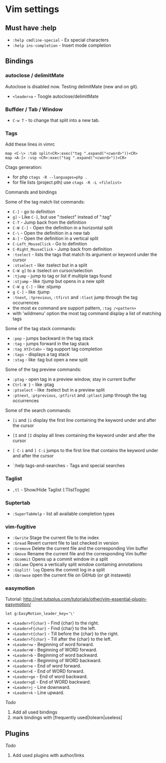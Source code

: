 # Vim settings

## Must have :help

* `:help cmdline-special` - Ex special characters
* `:help ins-completion` - Insert mode completion

## Bindings

### autoclose / delimitMate

Autoclose is disabled now. Testing delimitMate (new and on git).

* `<leader>a` - Toogle autoclose/delimitMate

### Buffder / Tab / Window

* `C-w T` - to change that split into a new tab.

### Tags

Add these lines in vimrc

    map <C-\> :tab split<CR>:exec("tag ".expand("<cword>"))<CR>
    map <A-]> :vsp <CR>:exec("tag ".expand("<cword>"))<CR>

Ctags generation:

- for php `ctags -R --languages=php .`
- for file lists (project.pth) use `ctags -R -L <filelist>`

Commands and bindings

Some of the tag match list commands:

* `C-]` - go to definition
* `g]` - Like `C-]`, but use ":tselect" instead of ":tag"
* `C-T` - Jump back from the definition
* `C-W C-]` - Open the definition in a horizontal split
* `C-\` - Open the definition in a new tab
* `A-]` - Open the definition in a vertical split
* `C-Left_MouseClick` - Go to definition
* `C-Right_MouseClick` - Jump back from definition
* `:tselect` - lists the tags that match its argument or keyword under the cursor
* `:stselect` - like :tselect but in a split
* `C-W g]` to a :tselect on cursor/selection
* `:tjump` - jump to tag or list if multiple tags found
* `:stjump` - like :tjump but opens in a new split
* `C-W g C-]` - like :stjump
* `g C-]` - like :tjump
* `:tnext`, `:tprevious`, `:tfirst` and `:tlast` jump through the tag occurrences
* the most ex command are support pattern, `:tag /<pattern>`
* with 'wildmenu' option the most tag command display a list of matching tags

Some of the tag stack commands:

* `:pop` - jumps backward in the tag stack
* `:tag` - jumps forward in the tag stack
* `:tag XYZ<tab>` - tag support tag completion
* `:tags` - displays a tag stack
* `:stag` - like :tag but open a new split

Some of the tag preview commands:

* `:ptag` - open tag in a preview window, stay in current buffer 
* `Ctrl-W }` - like :ptag
* `:ptselect` - like :tselect but in a preview split
* `:ptnext`, `:ptprevious`, `:ptfirst` and `:ptlast` jump through the tag occurrences

Some of the search commands:

* `[i` and `]i` display the first line containing the keyword under and after the cursor
* `[I` and `]I` display all lines containing the keyword under and after the cursor
* `[ C-i` and `] C-i` jumps to the first line that contains the keyword under and after the cursor

* `:help tags-and-searches - Tags and special searches

### Taglist

* `,tl` - Show/Hide Taglist (:TlistToggle)

### Suptertab

* `:SuperTabHelp` - list all available completion types

### vim-fugitive

* `:Gwrite` Stage the current file to the index
* `:Gread` Revert current file to last checked in version
* `:Gremove` Delete the current file and the corresponding Vim buffer
* `:Gmove` Rename the current file and the corresponding Vim buffer
* `:Gcommit` Opens up a commit window in a split
* `:Gblame` Opens a vertically split window containing annotations
* `:Gsplit! log` Opens the commit log in a split
* `:Gbrowse` open the current file on GitHub (or git instaweb)

### easymotion

Tutorial: <http://net.tutsplus.com/tutorials/other/vim-essential-plugin-easymotion/>

    let g:EasyMotion_leader_key='\'

* `<Leader>f{char}` - Find {char} to the right.
* `<Leader>F{char}` - Find {char} to the left.
* `<Leader>t{char}` - Till before the {char} to the right.
* `<Leader>T{char}` - Till after the {char} to the left.
* `<Leader>w` - Beginning of word forward.
* `<Leader>W` - Beginning of WORD forward.
* `<Leader>b` - Beginning of word backward.
* `<Leader>B` - Beginning of WORD backward.
* `<Leader>e` - End of word forward.
* `<Leader>E` - End of WORD forward.
* `<Leader>ge` - End of word backward.
* `<Leader>gE` - End of WORD backward.
* `<Leader>j` - Line downward.
* `<Leader>k` - Line upward.

_Todo_

1. Add all used bindings
2. mark bindings with [frequently used|tolearn|useless]

## Plugins

_Todo_

1. Add used plugins with author/links
